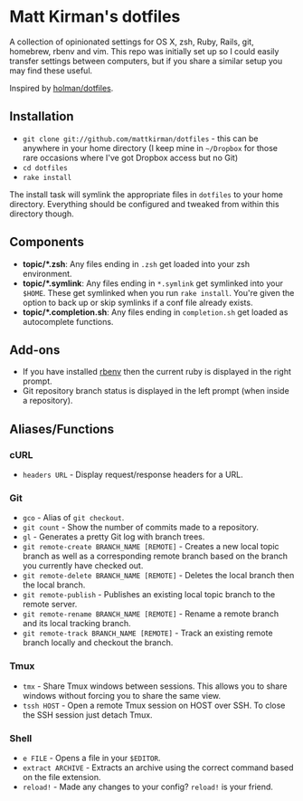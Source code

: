 # Matt Kirman's dotfiles

A collection of opinionated settings for OS X, zsh, Ruby, Rails, git,
homebrew, rbenv and vim. This repo was initially set up so I could easily
transfer settings between computers, but if you share a similar setup
you may find these useful.

Inspired by [holman/dotfiles](https://github.com/holman/dotfiles).

## Installation

* `git clone git://github.com/mattkirman/dotfiles` - this can be
  anywhere in your home directory (I keep mine in `~/Dropbox` for those
  rare occasions where I've got Dropbox access but no Git)
* `cd dotfiles`
* `rake install`

The install task will symlink the appropriate files in `dotfiles` to
your home directory. Everything should be configured and tweaked from
within this directory though.

## Components

* **topic/*.zsh**: Any files ending in `.zsh` get loaded into your
  zsh environment.
* **topic/*.symlink**: Any files ending in `*.symlink` get symlinked
  into your `$HOME`. These get symlinked when you run `rake install`.
  You're given the option to back up or skip symlinks if a conf file
  already exists.
* **topic/*.completion.sh**: Any files ending in `completion.sh` get
  loaded as autocomplete functions.

## Add-ons

* If you have installed [rbenv](https://github.com/sstephenson/rbenv)
  then the current ruby is displayed in the right prompt.
* Git repository branch status is displayed in the left prompt (when
  inside a repository).

## Aliases/Functions

### cURL

* `headers URL` - Display request/response headers for a URL.

### Git

* `gco` - Alias of `git checkout`.
* `git count` - Show the number of commits made to a repository.
* `gl` - Generates a pretty Git log with branch trees.
* `git remote-create BRANCH_NAME [REMOTE]` - Creates a new local topic branch as well as
  a corresponding remote branch based on the branch you currently have
  checked out.
* `git remote-delete BRANCH_NAME [REMOTE]` - Deletes the local branch then the local branch.
* `git remote-publish` - Publishes an existing local topic branch to the
  remote server.
* `git remote-rename BRANCH_NAME [REMOTE]` - Rename a remote branch and
  its local tracking branch.
* `git remote-track BRANCH_NAME [REMOTE]` - Track an existing remote
  branch locally and checkout the branch.

### Tmux

* `tmx` - Share Tmux windows between sessions. This allows you to share
  windows without forcing you to share the same view.
* `tssh HOST` - Open a remote Tmux session on HOST over SSH. To close
  the SSH session just detach Tmux.

### Shell

* `e FILE` - Opens a file in your `$EDITOR`.
* `extract ARCHIVE` - Extracts an archive using the correct command
  based on the file extension.
* `reload!` - Made any changes to your config? `reload!` is your friend.
